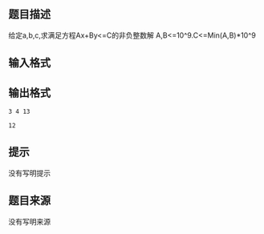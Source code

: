 


## 题目描述
给定a,b,c,求满足方程Ax+By<=C的非负整数解
A,B<=10^9.C<=Min(A,B)*10^9
## 输入格式
## 输出格式

```input1
3 4 13

```
```output1
12
```

## 提示
没有写明提示
## 题目来源
没有写明来源


